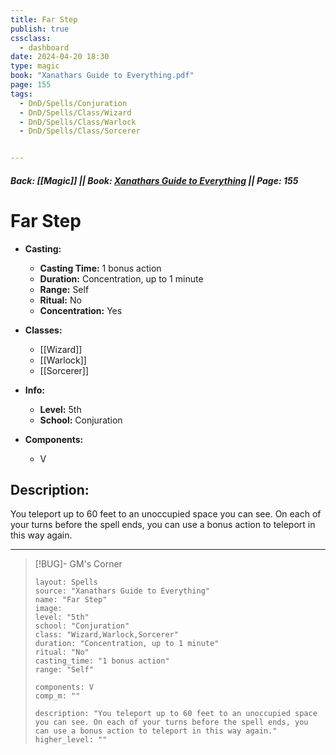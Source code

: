 ```yaml
---
title: Far Step
publish: true
cssclass:
  - dashboard
date: 2024-04-20 18:30
type: magic
book: "Xanathars Guide to Everything.pdf"
page: 155
tags:
  - DnD/Spells/Conjuration
  - DnD/Spells/Class/Wizard
  - DnD/Spells/Class/Warlock
  - DnD/Spells/Class/Sorcerer


---
```


##### Back: [[Magic]] || Book: [Xanathars Guide to Everything](https://drive.google.com/drive/folders/1O5bhpYizcIT5xxAoLOuzCRht_PVS7VSG?usp=sharing) || Page: 155

# Far Step

- **Casting:**
    - **Casting Time:** 1 bonus action
    - **Duration:** Concentration, up to 1 minute
    - **Range:** Self
    - **Ritual:** No
    - **Concentration:** Yes
- **Classes:**
    - [[Wizard]]
    - [[Warlock]]
    - [[Sorcerer]]

- **Info:**
    - **Level:** 5th
    - **School:** Conjuration
- **Components:**
    - V


## Description:
You teleport up to 60 feet to an unoccupied space you can see. On each of your turns before the spell ends, you can use a bonus action to teleport in this way again.



---

> [!BUG]- GM's Corner
>
> ```statblock
> layout: Spells
> source: "Xanathars Guide to Everything"
> name: "Far Step"
> image: 
> level: "5th"
> school: "Conjuration"
> class: "Wizard,Warlock,Sorcerer"
> duration: "Concentration, up to 1 minute"
> ritual: "No"
> casting_time: "1 bonus action"
> range: "Self"
>
> components: V
> comp_m: ""
>
> description: "You teleport up to 60 feet to an unoccupied space you can see. On each of your turns before the spell ends, you can use a bonus action to teleport in this way again."
> higher_level: ""
> ```
